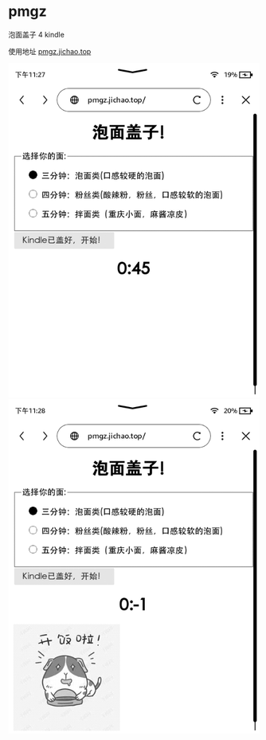 # pmgz

泡面盖子 4 kindle

使用地址 [pmgz.jichao.top](https://pmgz.jichao.top)

![img](./readme/screenshot_2022_05_04T23_27_44%2B0801.png)
![img](./readme/screenshot_2022_05_04T23_28_30%2B0801.png)
